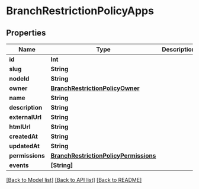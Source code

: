 # BranchRestrictionPolicyApps

## Properties
Name | Type | Description | Notes
------------ | ------------- | ------------- | -------------
**id** | **Int** |  | [optional] 
**slug** | **String** |  | [optional] 
**nodeId** | **String** |  | [optional] 
**owner** | [**BranchRestrictionPolicyOwner**](BranchRestrictionPolicyOwner.md) |  | [optional] 
**name** | **String** |  | [optional] 
**description** | **String** |  | [optional] 
**externalUrl** | **String** |  | [optional] 
**htmlUrl** | **String** |  | [optional] 
**createdAt** | **String** |  | [optional] 
**updatedAt** | **String** |  | [optional] 
**permissions** | [**BranchRestrictionPolicyPermissions**](BranchRestrictionPolicyPermissions.md) |  | [optional] 
**events** | **[String]** |  | [optional] 

[[Back to Model list]](../README.md#documentation-for-models) [[Back to API list]](../README.md#documentation-for-api-endpoints) [[Back to README]](../README.md)


